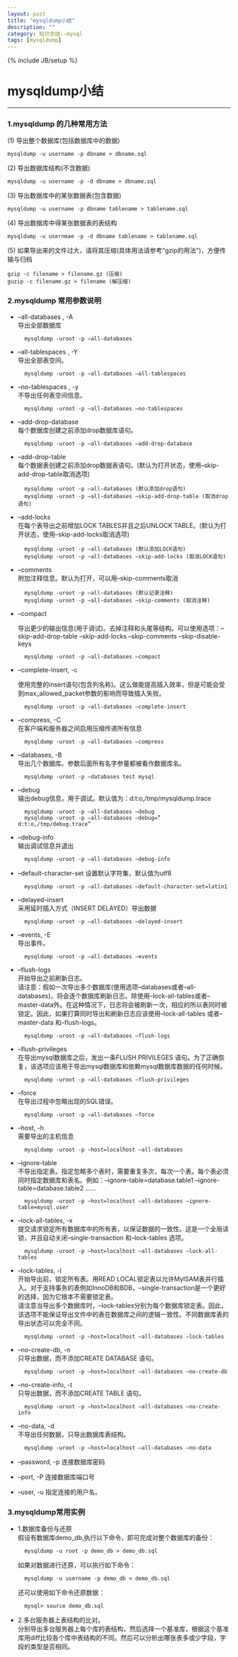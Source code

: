 ```yaml
---
layout: post  
title: "mysqldump小结"
description: ""
category: 知识总结--mysql
tags: [mysqldump] 
---
```

{% include JB/setup %}
# mysqldump小结
---

### 1.mysqldump 的几种常用方法  

(1) 导出整个数据库(包括数据库中的数据)  

	mysqldump -u username -p dbname > dbname.sql
	
(2) 导出数据库结构(不含数据)  

	mysqldump -u username -p -d dbname > dbname.sql
	
(3) 导出数据库中的某张数据表(包含数据)  

	mysqldump -u username -p dbname tablename > tablename.sql
	
(4) 导出数据库中得某张数据表的表结构  

	mysqldump -u usernmae -p -d dbname tablename > tablename.sql
	
(5) 如果导出来的文件过大，请将其压缩(具体用法请参考“gzip的用法”)，方便传输与归档  

	gzip -c filename > filename.gz (压缩)  
	guzip -c filename.gz > filename (解压缩)  
	
### 2.mysqldump 常用参数说明  

* –all-databases , -A  
  导出全部数据库  

		mysqldump -uroot -p –all-databases

* –all-tablespaces , -Y  
  导出全部表空间。  
		
		mysqldump -uroot -p –all-databases –all-tablespaces 

* –no-tablespaces , -y  
  不导出任何表空间信息。  

		mysqldump -uroot -p –all-databases –no-tablespaces

* –add-drop-database  
  每个数据库创建之前添加drop数据库语句。  

		mysqldump -uroot -p –all-databases –add-drop-database

* –add-drop-table  
  每个数据表创建之前添加drop数据表语句。(默认为打开状态，使用–skip-add-drop-table取消选项)

		mysqldump -uroot -p –all-databases (默认添加drop语句)
		mysqldump -uroot -p –all-databases –skip-add-drop-table (取消drop语句)

* –add-locks  
  在每个表导出之前增加LOCK TABLES并且之后UNLOCK TABLE。(默认为打开状态，使用–skip-add-locks取消选项)

		mysqldump -uroot -p –all-databases (默认添加LOCK语句)
		mysqldump -uroot -p –all-databases –skip-add-locks (取消LOCK语句)

* –comments  
  附加注释信息。默认为打开，可以用–skip-comments取消

		mysqldump -uroot -p –all-databases (默认记录注释)
		mysqldump -uroot -p –all-databases –skip-comments (取消注释)

* –compact  

	导出更少的输出信息(用于调试)。去掉注释和头尾等结构。可以使用选项：–skip-add-drop-table –skip-add-locks –skip-comments –skip-disable-keys
	
		mysqldump -uroot -p –all-databases –compact

* –complete-insert, -c  

  使用完整的insert语句(包含列名称)。这么做能提高插入效率，但是可能会受到max_allowed_packet参数的影响而导致插入失败。

		mysqldump -uroot -p –all-databases –complete-insert

* –compress, -C  
  在客户端和服务器之间启用压缩传递所有信息

		mysqldump -uroot -p –all-databases –compress

* –databases, -B  
  导出几个数据库。参数后面所有名字参量都被看作数据库名。

		mysqldump -uroot -p –databases test mysql

* –debug  
  输出debug信息，用于调试。默认值为：d:t:o,/tmp/mysqldump.trace

		mysqldump -uroot -p –all-databases –debug
		mysqldump -uroot -p –all-databases –debug=” d:t:o,/tmp/debug.trace”

* –debug-info  
  输出调试信息并退出

		mysqldump -uroot -p –all-databases –debug-info

* –default-character-set
  设置默认字符集，默认值为utf8
  
		mysqldump -uroot -p –all-databases –default-character-set=latin1

* –delayed-insert  
  采用延时插入方式（INSERT DELAYED）导出数据

		mysqldump -uroot -p –all-databases –delayed-insert

* –events, -E  
  导出事件。
	
		mysqldump -uroot -p –all-databases –events

* –flush-logs  
  开始导出之前刷新日志。    
  请注意：假如一次导出多个数据库(使用选项–databases或者–all-databases)，将会逐个数据库刷新日志。除使用–lock-all-tables或者–master-data外。在这种情况下，日志将会被刷新一次，相应的所以表同时被锁定。因此，如果打算同时导出和刷新日志应该使用–lock-all-tables 或者–master-data 和–flush-logs。  

		mysqldump -uroot -p –all-databases –flush-logs

* –flush-privileges  
  在导出mysql数据库之后，发出一条FLUSH PRIVILEGES 语句。为了正确恢复，该选项应该用于导出mysql数据库和依赖mysql数据库数据的任何时候。

		mysqldump -uroot -p –all-databases –flush-privileges

* –force  
  在导出过程中忽略出现的SQL错误。 

		mysqldump -uroot -p –all-databases –force

* –host, -h  
  需要导出的主机信息  

		mysqldump -uroot -p –host=localhost –all-databases

* –ignore-table  
  不导出指定表。指定忽略多个表时，需要重复多次，每次一个表。每个表必须同时指定数据库和表名。例如：–ignore-table=database.table1 –ignore-table=database.table2 ……

		mysqldump -uroot -p –host=localhost –all-databases –ignore-table=mysql.user

* –lock-all-tables, -x  
  提交请求锁定所有数据库中的所有表，以保证数据的一致性。这是一个全局读锁，并且自动关闭–single-transaction 和–lock-tables 选项。

		mysqldump -uroot -p –host=localhost –all-databases –lock-all-tables

* –lock-tables, -l  
  开始导出前，锁定所有表。用READ LOCAL锁定表以允许MyISAM表并行插入。对于支持事务的表例如InnoDB和BDB，–single-transaction是一个更好的选择，因为它根本不需要锁定表。  
  请注意当导出多个数据库时，–lock-tables分别为每个数据库锁定表。因此，该选项不能保证导出文件中的表在数据库之间的逻辑一致性。不同数据库表的导出状态可以完全不同。

		mysqldump -uroot -p –host=localhost –all-databases –lock-tables

* –no-create-db, -n  
  只导出数据，而不添加CREATE DATABASE 语句。

		mysqldump -uroot -p –host=localhost –all-databases –no-create-db

* –no-create-info, -t  
  只导出数据，而不添加CREATE TABLE 语句。 

		mysqldump -uroot -p –host=localhost –all-databases –no-create-info

* –no-data, -d  
  不导出任何数据，只导出数据库表结构。

		mysqldump -uroot -p –host=localhost –all-databases –no-data

* –password, -p
  连接数据库密码

* –port, -P
  连接数据库端口号

* –user, -u
  指定连接的用户名。
  
### 3.mysqldump常用实例  

* 1.数据库备份与还原  
    假设有数据库demo_db,执行以下命令，即可完成对整个数据库的备份：
  
		mysqldump -u root -p demo_db > demo_db.sql  
		
    如果对数据进行还原，可以执行如下命令：  
 
		mysqldump -u username -p demo_db < demo_db.sql
		
    还可以使用如下命令还原数据：
    
		mysql> source demo_db.sql
		
* 2.多台服务器上表结构的比对。  
  分别导出多台服务器上每个库的表结构，然后选择一个基准库，根据这个基准库用diff比较各个库中表结构的不同。然后可以分析出哪张表多或少字段，字段的类型是否相同。
  